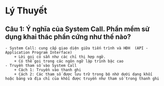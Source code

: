 # Lý Thuyết
## Câu 1: Ý nghĩa của System Call. Phần mềm sử dụng khai thác phần cứng như thế nào?
```
- System Call: cung cấp giao diện giữa tiến trình và HĐH  (API - Application Program Interface)
    + Lời gọi có sẵn như các chỉ thị hợp ngữ.
    + Có thể gọi trong các ngôn ngữ lập trình bậc cao
- Truyền tham số vào System Call
    + Cách 1: Truyền vào thanh ghi
    + Cách 2: Các tham số được lưu trữ trong bộ nhớ dưới dạng khối hoặc bảng và địa chỉ của khối được truyền như tham số trong thanh ghi
```